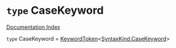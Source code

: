 # `type` CaseKeyword

[Documentation Index](../README.md)

`type` CaseKeyword = [KeywordToken](../private.interface.KeywordToken/README.md)\<[SyntaxKind.CaseKeyword](../private.enum.SyntaxKind/README.md#casekeyword--84)>